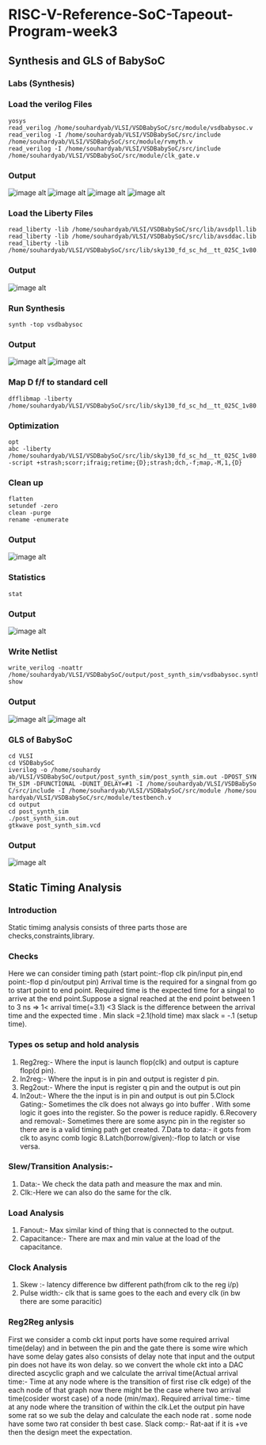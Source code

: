 # RISC-V-Reference-SoC-Tapeout-Program-week3
## Synthesis and GLS of BabySoC
### Labs (Synthesis)
### Load the verilog Files
```
yosys
read_verilog /home/souhardyab/VLSI/VSDBabySoC/src/module/vsdbabysoc.v
read_verilog -I /home/souhardyab/VLSI/VSDBabySoC/src/include /home/souhardyab/VLSI/VSDBabySoC/src/module/rvmyth.v
read_verilog -I /home/souhardyab/VLSI/VSDBabySoC/src/include /home/souhardyab/VLSI/VSDBabySoC/src/module/clk_gate.v
```
### Output
![image alt](https://github.com/souhardya-ece/RISC-V-Reference-SoC-Tapeout-Program-week3/blob/main/Images/Yosys.png)
![image alt](https://github.com/souhardya-ece/RISC-V-Reference-SoC-Tapeout-Program-week3/blob/main/Images/Read_vsd.png)
![image alt](https://github.com/souhardya-ece/RISC-V-Reference-SoC-Tapeout-Program-week3/blob/main/Images/read_rv.png)
![image alt](https://github.com/souhardya-ece/RISC-V-Reference-SoC-Tapeout-Program-week3/blob/main/Images/read_clk.png)
### Load the Liberty Files
```
read_liberty -lib /home/souhardyab/VLSI/VSDBabySoC/src/lib/avsdpll.lib
read_liberty -lib /home/souhardyab/VLSI/VSDBabySoC/src/lib/avsddac.lib
read_liberty -lib /home/souhardyab/VLSI/VSDBabySoC/src/lib/sky130_fd_sc_hd__tt_025C_1v80.lib
```
### Output
![image alt](https://github.com/souhardya-ece/RISC-V-Reference-SoC-Tapeout-Program-week3/blob/main/Images/Lib.png)
### Run Synthesis
```
synth -top vsdbabysoc
```
### Output
![image alt](https://github.com/souhardya-ece/RISC-V-Reference-SoC-Tapeout-Program-week3/blob/main/Images/Top.png)
![image alt](https://github.com/souhardya-ece/RISC-V-Reference-SoC-Tapeout-Program-week3/blob/main/Images/Remove.png)
### Map D f/f to standard cell
```
dfflibmap -liberty /home/souhardyab/VLSI/VSDBabySoC/src/lib/sky130_fd_sc_hd__tt_025C_1v80.lib
```
### Optimization
```
opt
abc -liberty /home/souhardyab/VLSI/VSDBabySoC/src/lib/sky130_fd_sc_hd__tt_025C_1v80.lib -script +strash;scorr;ifraig;retime;{D};strash;dch,-f;map,-M,1,{D}
```
### Clean up
```
flatten
setundef -zero
clean -purge
rename -enumerate
```
### Output
![image alt](https://github.com/souhardya-ece/RISC-V-Reference-SoC-Tapeout-Program-week3/blob/main/Images/Flat.png)
### Statistics
```
stat
```
### Output
![image alt](https://github.com/souhardya-ece/RISC-V-Reference-SoC-Tapeout-Program-week3/blob/main/Images/Stat.png)
### Write Netlist
```
write_verilog -noattr /home/souhardyab/VLSI/VSDBabySoC/output/post_synth_sim/vsdbabysoc.synth.v
show
```
### Output
![image alt](https://github.com/souhardya-ece/RISC-V-Reference-SoC-Tapeout-Program-week3/blob/main/Images/Write.png)
![image alt](https://github.com/souhardya-ece/RISC-V-Reference-SoC-Tapeout-Program-week3/blob/main/Images/Synth.png)
### GLS of BabySoC
```
cd VLSI
cd VSDBabySoC 
iverilog -o /home/souhardy
ab/VLSI/VSDBabySoC/output/post_synth_sim/post_synth_sim.out -DPOST_SYN
TH_SIM -DFUNCTIONAL -DUNIT_DELAY=#1 -I /home/souhardyab/VLSI/VSDBabySo
C/src/include -I /home/souhardyab/VLSI/VSDBabySoC/src/module /home/sou
hardyab/VLSI/VSDBabySoC/src/module/testbench.v
cd output
cd post_synth_sim
./post_synth_sim.out
gtkwave post_synth_sim.vcd
```
### Output
![image alt](https://github.com/souhardya-ece/RISC-V-Reference-SoC-Tapeout-Program-week3/blob/main/Images/Post_synth.png)
## Static Timing Analysis
### Introduction
Static timimg analysis consists of three parts those are checks,constraints,library.
### Checks
Here we can consider timing path (start point:-flop clk pin/input pin,end point:-flop d pin/output pin)
Arrival time is the required for a singnal from go to start point to end point.
Required  time is the expected time for a singal to arrive at the end point.Suppose a signal reached at the end point between 1 to 3 ns => 1< arrival time(=3.1) <3 
Slack is the difference between the arrival time and the expected time .
Min slack =2.1(hold time) max slack = -.1 (setup time).
### Types os setup and hold analysis
1. Reg2reg:- Where the input is launch flop(clk) and output is capture flop(d pin).
2. In2reg:- Where the input is in pin and output is register d pin.
3. Reg2out:- Where the input is register q pin and the output is out pin
4. In2out:- Where the the input is in pin and output is out pin
5.Clock Gating:- Sometimes the clk does not always go into buffer . With some logic it goes into the register. So the power is reduce rapidly. 
6.Recovery and removal:- Sometimes there are some async pin in the register so there are is a valid timing path get created.
7.Data to data:- it gots from clk to async comb logic
8.Latch(borrow/given):-flop to latch or vise versa.
### Slew/Transition Analysis:-
1. Data:- We check the data path and measure the max and min.
2. Clk:-Here we can also do the same for the clk.
### Load Analysis
1. Fanout:- Max similar kind of thing that is connected to the output.
2. Capacitance:- There are max and min value at the load of the capacitance.
### Clock Analysis
1. Skew :- latency difference bw different path(from clk to the reg i/p)
2. Pulse width:- clk that is same goes to the each and every clk (in bw there are some paracitic)
### Reg2Reg anlysis
First we consider a comb ckt input ports have some required arrival time(delay) and in between the pin and the gate there is some wire which have some delay gates also consists of delay note that input and the output pin does not have its won delay. so we convert the whole ckt into a DAC directed ascyclic graph and we calculate the arrival time(Actual arrival time:- Time at any node where is the transition of first rise clk edge) of the each node of that graph now there might be the case where two arrival time(cosider worst case) of a node (min/max).
Required arrival time:- time at any node where the transition of within the clk.Let the output pin have some rat so we sub the delay and calculate the each node rat . some node have some two rat consider th best case.
Slack comp:- Rat-aat if it is +ve then the design meet the expectation.








